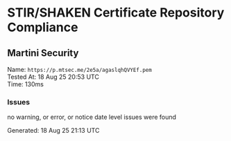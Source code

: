 # STIR/SHAKEN Certificate Repository Compliance

## Martini Security

Name: `https://p.mtsec.me/2e5a/agaslqhQVYEf.pem`\
Tested At: 18 Aug 25 20:53 UTC\
Time: 130ms

### Issues

no warning, or error, or notice date level issues were found

Generated: 18 Aug 25 21:13 UTC